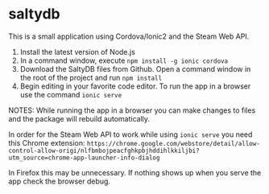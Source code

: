 # saltydb
This is a small application using Cordova/Ionic2 and the Steam Web API.

1. Install the latest version of Node.js
2. In a command window, execute `npm install -g ionic cordova`
3. Download the SaltyDB files from Github. Open a command window in the root of the project and run `npm install`
4. Begin editing in your favorite code editor. To run the app in a browser use the command `ionic serve`

NOTES:
While running the app in a browser you can make changes to files and the package will rebuild automatically.

In order for the Steam Web API to work while using `ionic serve` you need this Chrome extension:
  `https://chrome.google.com/webstore/detail/allow-control-allow-origi/nlfbmbojpeacfghkpbjhddihlkkiljbi?utm_source=chrome-app-launcher-info-dialog`
  
In Firefox this may be unnecessary. If nothing shows up when you serve the app check the browser debug.
